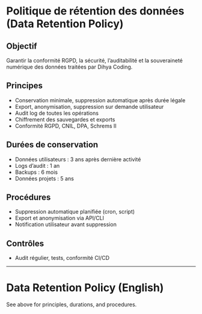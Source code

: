 # Politique de rétention des données (Data Retention Policy)

## Objectif
Garantir la conformité RGPD, la sécurité, l’auditabilité et la souveraineté numérique des données traitées par Dihya Coding.

## Principes
- Conservation minimale, suppression automatique après durée légale
- Export, anonymisation, suppression sur demande utilisateur
- Audit log de toutes les opérations
- Chiffrement des sauvegardes et exports
- Conformité RGPD, CNIL, DPA, Schrems II

## Durées de conservation
- Données utilisateurs : 3 ans après dernière activité
- Logs d’audit : 1 an
- Backups : 6 mois
- Données projets : 5 ans

## Procédures
- Suppression automatique planifiée (cron, script)
- Export et anonymisation via API/CLI
- Notification utilisateur avant suppression

## Contrôles
- Audit régulier, tests, conformité CI/CD

---

# Data Retention Policy (English)

See above for principles, durations, and procedures.
